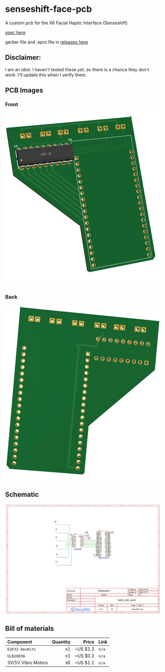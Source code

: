 # senseshift-face-pcb
A custom pcb for the X6 Facial Haptic Interface (Senseshift)

[spec here](https://github.com/senseshift/senseshift-hardware/tree/main/Devices/Face%20Interface/ESP32%20+%20Integrated%20PWM)

gerber file and .epro file in [releases here](https://github.com/Cattn/senseshift-face-pcb/releases/latest)

## Disclaimer:

I am an idiot. I haven't tested these yet, so there is a chance they don't work. I'll update this when I verify them.

## PCB Images
### Front
<img src="https://raw.githubusercontent.com/Cattn/senseshift-face-pcb/refs/heads/main/images/pcb-front.png">

### Back
<img src="https://raw.githubusercontent.com/Cattn/senseshift-face-pcb/refs/heads/main/images/pcb-back.png">

## Schematic
<img src="https://raw.githubusercontent.com/Cattn/senseshift-face-pcb/refs/heads/main/images/schematic.png">

## Bill of materials

| Component                                      | Quantity |    Price | Link  |
| :--------------------------------------------- | -------: | -------: | :---- |
| `ESP32-DevKitC`                                |       x1 | ~US $1.3 | `n/a` |
| `ULN2803A`                                     |       x1 | ~US $0.3 | `n/a` |
| 3V/5V Vibro Motors                             |       x6 | ~US $1.1 | `n/a` |
